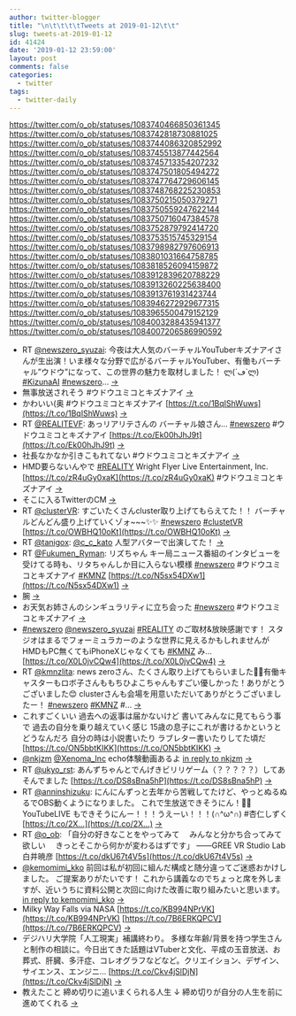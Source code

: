 ```yaml
---
author: twitter-blogger
title: "\n\t\t\t\tTweets at 2019-01-12\t\t"
slug: tweets-at-2019-01-12
id: 41424
date: '2019-01-12 23:59:00'
layout: post
comments: false
categories:
  - twitter
tags:
  - twitter-daily
---
```


https://twitter.com/o_ob/statuses/1083740466850361345 https://twitter.com/o_ob/statuses/1083742818730881025 https://twitter.com/o_ob/statuses/1083744086320852992 https://twitter.com/o_ob/statuses/1083745513877442564 https://twitter.com/o_ob/statuses/1083745713354207232 https://twitter.com/o_ob/statuses/1083747501805494272 https://twitter.com/o_ob/statuses/1083747764729606145 https://twitter.com/o_ob/statuses/1083748768225230853 https://twitter.com/o_ob/statuses/1083750215050379271 https://twitter.com/o_ob/statuses/1083750559247622144 https://twitter.com/o_ob/statuses/1083750716047384578 https://twitter.com/o_ob/statuses/1083752879792414720 https://twitter.com/o_ob/statuses/1083753515745329154 https://twitter.com/o_ob/statuses/1083798982797606913 https://twitter.com/o_ob/statuses/1083801031664758785 https://twitter.com/o_ob/statuses/1083818526094159872 https://twitter.com/o_ob/statuses/1083912839620788229 https://twitter.com/o_ob/statuses/1083913260225638400 https://twitter.com/o_ob/statuses/1083913761931423744 https://twitter.com/o_ob/statuses/1083946272929677315 https://twitter.com/o_ob/statuses/1083965500479152129 https://twitter.com/o_ob/statuses/1084003288435941377 https://twitter.com/o_ob/statuses/1084007206586990592  

*   RT [@newszero_syuzai](https://twitter.com/newszero_syuzai): 今夜は大人気のバーチャルYouTuberキズナアイさんが生出演！いま様々な分野で広がるバーチャルYouTuber、有働もバーチャル”ウドウ”になって、この世界の魅力を取材しました！ ლ(´ڡ`ლ) [#KizunaAI](https://twitter.com/search?q=%23KizunaAI&src=hash) [#newszero](https://twitter.com/search?q=%23newszero&src=hash)… [->](https://twitter.com/o_ob/statuses/1083740466850361345)
*   無事放送されそう #ウドウユミコとキズナアイ [->](https://twitter.com/o_ob/statuses/1083742818730881025)
*   かわいい(奥 #ウドウユミコとキズナアイ [https://t.co/1BqIShWuws](https://t.co/1BqIShWuws) [->](https://twitter.com/o_ob/statuses/1083744086320852992)
*   RT [@REALITEVF](https://twitter.com/REALITEVF): あっリアリテさんの バーチャル娘さん... [#newszero](https://twitter.com/search?q=%23newszero&src=hash) #ウドウユミコとキズナアイ [https://t.co/Ek00hJhJ9t](https://t.co/Ek00hJhJ9t) [->](https://twitter.com/o_ob/statuses/1083745513877442564)
*   社長なかなか引きこもれてない #ウドウユミコとキズナアイ [->](https://twitter.com/o_ob/statuses/1083745713354207232)
*   HMD要らないんやで [#REALITY](https://twitter.com/search?q=%23REALITY&src=hash) Wright Flyer Live Entertainment, Inc. [https://t.co/zR4uGy0xaK](https://t.co/zR4uGy0xaK) #ウドウユミコとキズナアイ [->](https://twitter.com/o_ob/statuses/1083747501805494272)
*   そこに入るTwitterのCM [->](https://twitter.com/o_ob/statuses/1083747764729606145)
*   RT [@clusterVR](https://twitter.com/clusterVR): すごいたくさんcluster取り上げてもらえてた！！ バーチャルどんどん盛り上げていくゾォ~~~✨✨ [#newszero](https://twitter.com/search?q=%23newszero&src=hash) [#clustetVR](https://twitter.com/search?q=%23clustetVR&src=hash) [https://t.co/OWBHQ10oKt](https://t.co/OWBHQ10oKt) [->](https://twitter.com/o_ob/statuses/1083748768225230853)
*   RT [@tanigox](https://twitter.com/tanigox): [@c_c_kato](https://twitter.com/c_c_kato) 人型アバターで出演してた！ [->](https://twitter.com/o_ob/statuses/1083750215050379271)
*   RT [@Fukumen_Ryman](https://twitter.com/Fukumen_Ryman): リズちゃん キー局ニュース番組のインタビューを受けてる時も、リタちゃんしか目に入らない模様 [#newszero](https://twitter.com/search?q=%23newszero&src=hash) #ウドウユミコとキズナアイ [#KMNZ](https://twitter.com/search?q=%23KMNZ&src=hash) [https://t.co/N5sx54DXw1](https://t.co/N5sx54DXw1) [->](https://twitter.com/o_ob/statuses/1083750559247622144)
*   腕 [->](https://twitter.com/o_ob/statuses/1083750716047384578)
*   お天気お姉さんのシンギュラリティに立ち会った [#newszero](https://twitter.com/search?q=%23newszero&src=hash) #ウドウユミコとキズナアイ [->](https://twitter.com/o_ob/statuses/1083752879792414720)
*   [#newszero](https://twitter.com/search?q=%23newszero&src=hash) [@newszero_syuzai](https://twitter.com/newszero_syuzai) [#REALITY](https://twitter.com/search?q=%23REALITY&src=hash) のご取材&放映感謝です！ スタジオはまるでフォーミュラカーのような世界に見えるかもしれませんがHMDもPC無くてもiPhoneXじゃなくても [#KMNZ](https://twitter.com/search?q=%23KMNZ&src=hash) み… [https://t.co/X0L0jvCQw4](https://t.co/X0L0jvCQw4) [->](https://twitter.com/o_ob/statuses/1083753515745329154)
*   RT [@kmnzlita](https://twitter.com/kmnzlita): news zeroさん、たくさん取り上げてもらいました🐶🐱有働キャスターもロボ子さんももちひよこちゃんもすごい優しかった！ありがとうございました😊 clusterさんも会場を用意いただいてありがとうございましたー！ [#newszero](https://twitter.com/search?q=%23newszero&src=hash) [#KMNZ](https://twitter.com/search?q=%23KMNZ&src=hash) #… [->](https://twitter.com/o_ob/statuses/1083798982797606913)
*   これすごくいい 過去への返事は届かないけど 書いてみんなに見てもらう事で 過去の自分を乗り越えていく感じ 15歳の息子にこれが書けるかというと どうなんだろ 自分の時は小説書いたり ラブレター書いたりしてた頃だ [https://t.co/ON5bbtKIKK](https://t.co/ON5bbtKIKK) [->](https://twitter.com/o_ob/statuses/1083801031664758785)
*   [@nkjzm](https://twitter.com/nkjzm) [@Xenoma_Inc](https://twitter.com/Xenoma_Inc) echo体験動画あるよ [in reply to nkjzm](https://twitter.com/nkjzm/statuses/1083477951910309888) [->](https://twitter.com/o_ob/statuses/1083818526094159872)
*   RT [@ukyo_rst](https://twitter.com/ukyo_rst): あんずちゃんとでんげきビリリゲーム（？？？？？）してあそんでました [https://t.co/DS8sBna5hP](https://t.co/DS8sBna5hP) [->](https://twitter.com/o_ob/statuses/1083912839620788229)
*   RT [@anninshizuku](https://twitter.com/anninshizuku): にんにんずっと去年から苦戦してたけど、やっとぬるぬるでOBS動くようになりました。 これで生放送できそうにん！💪✨ YouTubeLIVE もできそうにんー！！！うえーい！！！(∩^ω^∩) #杏仁しずく [https://t.co/2X…](https://t.co/2X…) [->](https://twitter.com/o_ob/statuses/1083913260225638400)
*   RT [@o_ob](https://twitter.com/o_ob): 「自分の好きなことをやってみて 　みんなと分かち合ってみて欲しい 　きっとそこから何かが変わるはずです」 ――GREE VR Studio Lab 白井暁彦 [https://t.co/dkU67t4V5s](https://t.co/dkU67t4V5s) [->](https://twitter.com/o_ob/statuses/1083913761931423744)
*   [@kemomimi_kko](https://twitter.com/kemomimi_kko) 前回は私が初回に組んだ構成と随分違ってご迷惑おかけしました。 ご提案ありがたいです！ これから講義なのでちょっと席を外しますが、近いうちに資料公開と次回に向けた改善に取り組みたいと思います。 [in reply to kemomimi_kko](https://twitter.com/kemomimi_kko/statuses/1083926763107901440) [->](https://twitter.com/o_ob/statuses/1083946272929677315)
*   Milky Way Falls via NASA [https://t.co/KB994NPrVK](https://t.co/KB994NPrVK) [https://t.co/7B6ERKQPCV](https://t.co/7B6ERKQPCV) [->](https://twitter.com/o_ob/statuses/1083965500479152129)
*   デジハリ大学院「人工現実」補講終わり。 多様な年齢/背景を持つ学生さんと制作の相談に。今日出てきた話題はVTuberと文化、平成の玉音放送、お葬式、肝臓、多汗症、コレオグラフなどなど。クリエイション、デザイン、サイエンス、エンジニ… [https://t.co/Ckv4jSlDjN](https://t.co/Ckv4jSlDjN) [->](https://twitter.com/o_ob/statuses/1084003288435941377)
*   教えたこと 締め切りに追いまくられる人生 ↓ 締め切りが自分の人生を前に進めてくれる [->](https://twitter.com/o_ob/statuses/1084007206586990592)